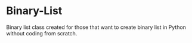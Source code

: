 # Binary-List
Binary list class created for those that want to create binary list in Python without coding from scratch.
